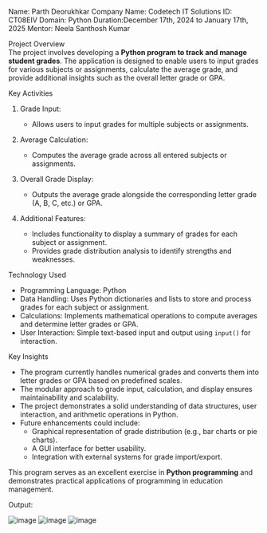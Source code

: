 Name: Parth Deorukhkar
Company Name: Codetech IT Solutions
ID: CT08EIV
Domain: Python
Duration:December 17th, 2024 to January 17th, 2025
Mentor:  Neela Santhosh Kumar  

Project Overview    
The project involves developing a **Python program to track and manage student grades**. The application is designed to enable users to input grades for various subjects or assignments, calculate the average grade, and provide additional insights such as the overall letter grade or GPA.

Key Activities  

1. Grade Input:  
   - Allows users to input grades for multiple subjects or assignments.  

2. Average Calculation:  
   - Computes the average grade across all entered subjects or assignments.  

3. Overall Grade Display:  
   - Outputs the average grade alongside the corresponding letter grade (A, B, C, etc.) or GPA.  

4. Additional Features:  
   - Includes functionality to display a summary of grades for each subject or assignment.  
   - Provides grade distribution analysis to identify strengths and weaknesses.  

Technology Used  
- Programming Language: Python  
- Data Handling: Uses Python dictionaries and lists to store and process grades for each subject or assignment.  
- Calculations: Implements mathematical operations to compute averages and determine letter grades or GPA.  
- User Interaction: Simple text-based input and output using `input()` for interaction.  

Key Insights  
- The program currently handles numerical grades and converts them into letter grades or GPA based on predefined scales.  
- The modular approach to grade input, calculation, and display ensures maintainability and scalability.  
- The project demonstrates a solid understanding of data structures, user interaction, and arithmetic operations in Python.  
- Future enhancements could include:
  - Graphical representation of grade distribution (e.g., bar charts or pie charts).  
  - A GUI interface for better usability.  
  - Integration with external systems for grade import/export.


This program serves as an excellent exercise in **Python programming** and demonstrates practical applications of programming in education management.  

Output:

![image](https://github.com/user-attachments/assets/9e5e9ffc-4cbb-4c21-9df0-5f517bdcc9cf)
![image](https://github.com/user-attachments/assets/1beff85f-8513-4062-b3d7-db41e120bc43)
![image](https://github.com/user-attachments/assets/bc24078f-93c2-4475-bcca-6e12305dcea0)
